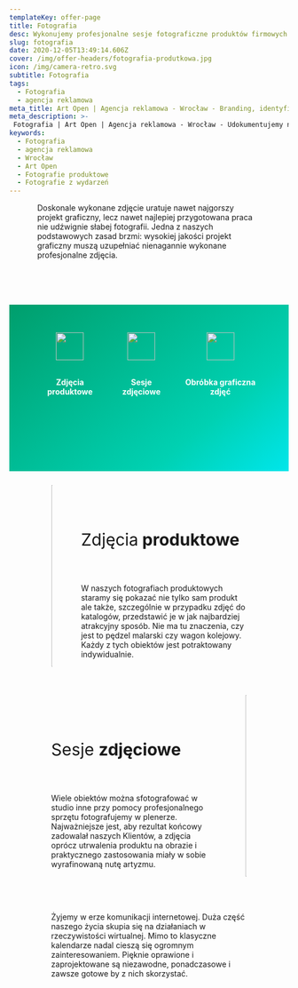 ```yaml
---
templateKey: offer-page
title: Fotografia
desc: Wykonujemy profesjonalne sesje fotograficzne produktów firmowych
slug: fotografia
date: 2020-12-05T13:49:14.606Z
cover: /img/offer-headers/fotografia-produtkowa.jpg
icon: /img/camera-retro.svg
subtitle: Fotografia
tags:
  - Fotografia
  - agencja reklamowa
meta_title: Art Open | Agencja reklamowa - Wrocław - Branding, identyfikacja wizualna, projektowanie graficzne
meta_description: >-
 Fotografia | Art Open | Agencja reklamowa - Wrocław - Udokumentujemy na fotografii twoje produkty, wydarzenia, czy osoby. Stworzymy zdjęcia o niepowtarzalnej atmosferze. Zdjęcia produktowe będą oddawać najlepsze walory Twojego produktu.
keywords:
  - Fotografia
  - agencja reklamowa
  - Wrocław
  - Art Open
  - Fotografie produktowe
  - Fotografie z wydarzeń
---
```

<div style="margin-left:10%;margin-right:10%">
<p>Doskonale wykonane zdjęcie uratuje nawet najgorszy projekt graficzny, lecz nawet najlepiej przygotowana praca nie udźwignie słabej fotografii. Jedna z naszych podstawowych zasad brzmi: wysokiej jakości projekt graficzny muszą uzupełniać nienagannie wykonane profesjonalne zdjęcia.</p>
<br>

</div>

<div style="margin-top:50px;min-height:200px;text-align:center;background-image: linear-gradient(141deg, rgb(0, 158, 108) 0%, rgb(0, 209, 178) 71%, rgb(0, 230, 235) 100%);padding:50px;color:white" class="columns">

<div class="column">
<img src="/img/offer-icons/zdjecia-produktowe.svg" width="50px" />
<br><br>
<p><b>Zdjęcia produktowe</b></p>
</div>

<div class="column">
<img src="/img/offer-icons/sesje-zdjeciowe.svg" width="50px" />
<br><br>
<p><b>Sesje zdjęciowe</b></p>
</div>

<div class="column">
<img src="/img/offer-icons/obrobka-graficzna.svg" width="50px" />
<br><br>
<p><b>Obróbka graficzna zdjęć</b></p>
</div>

</div>

<div class="columns" style="margin-left:10%;margin-right:10%;padding:5%">
<div class="column" style="padding:0px">
<img class="oimg" width="100%" src="https://artopen.pl/images/2020/04/07/zdjecie-pedzle.jpg" />
</div>
<div class="column" style="margin-top:50px;padding-left:30px">
<p style="font-size:30px">Zdjęcia<b> produktowe</b></p>
<br>
<p>
W naszych fotografiach produktowych staramy się pokazać nie tylko sam produkt ale także, szczególnie w przypadku zdjęć do katalogów, przedstawić je w jak najbardziej atrakcyjny sposób. Nie ma tu znaczenia, czy jest to pędzel malarski czy wagon kolejowy. Każdy z tych obiektów jest potraktowany indywidualnie.
</p>
</div>
</div>

<div class="columns" style="margin-left:10%;margin-right:10%;padding:5%">
<div class="column" style="margin-top:50px;padding-right:30px">
<p style="font-size:30px">Sesje <b>zdjęciowe</b></p>
<br>
<p>
Wiele obiektów można sfotografować w studio inne przy pomocy profesjonalnego sprzętu fotografujemy w plenerze. Najważniejsze jest, aby rezultat końcowy zadowalał naszych Klientów, a zdjęcia oprócz utrwalenia produktu na obrazie i praktycznego zastosowania miały w sobie wyrafinowaną nutę artyzmu.</p>
</div>
<div class="column" style="padding:0px">
<img class="oimg" width="100%" src="https://artopen.pl/images/2020/04/20/sesje-zdjeciowe.jpg" />
</div>
</div>


<div class="columns" style="margin-left:10%;margin-right:10%;padding:5%">
<p>
Żyjemy w erze komunikacji internetowej. Duża część naszego życia skupia się na działaniach w rzeczywistości wirtualnej. Mimo to klasyczne kalendarze nadal cieszą się ogromnym zainteresowaniem. Pięknie oprawione i zaprojektowane są niezawodne, ponadczasowe i zawsze gotowe by z nich skorzystać.
</p>
</div>
